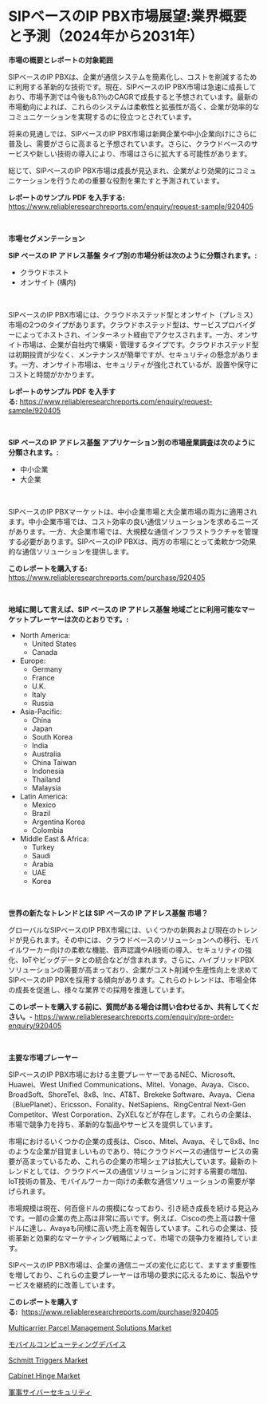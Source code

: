 <p><h1>SIPベースのIP PBX市場展望:業界概要と予測（2024年から2031年）</h1></p><p><strong>市場の概要とレポートの対象範囲</strong></p>
<p><p>SIPベースのIP PBXは、企業が通信システムを簡素化し、コストを削減するために利用する革新的な技術です。現在、SIPベースのIP PBX市場は急速に成長しており、市場予測では今後も8.1％のCAGRで成長すると予想されています。最新の市場動向によれば、これらのシステムは柔軟性と拡張性が高く、企業が効率的なコミュニケーションを実現するのに役立つとされています。</p><p>将来の見通しでは、SIPベースのIP PBX市場は新興企業や中小企業向けにさらに普及し、需要がさらに高まると予想されています。さらに、クラウドベースのサービスや新しい技術の導入により、市場はさらに拡大する可能性があります。</p><p>総じて、SIPベースのIP PBX市場は成長が見込まれ、企業がより効果的にコミュニケーションを行うための重要な役割を果たすと予測されています。</p></p>
<p><strong>レポートのサンプル PDF を入手する:</strong> <a href="https://www.reliableresearchreports.com/enquiry/request-sample/920405">https://www.reliableresearchreports.com/enquiry/request-sample/920405</a></p>
<p>&nbsp;</p>
<p><strong>市場セグメンテーション</strong></p>
<p><strong>SIP ベースの IP アドレス基盤 タイプ別の市場分析は次のように分類されます。:</strong></p>
<p><ul><li>クラウドホスト</li><li>オンサイト (構内)</li></ul></p>
<p>&nbsp;</p>
<p><p>SIPベースのIP PBX市場には、クラウドホステッド型とオンサイト（プレミス）市場の2つのタイプがあります。クラウドホステッド型は、サービスプロバイダーによってホストされ、インターネット経由でアクセスされます。一方、オンサイト市場は、企業が自社内で構築・管理するタイプです。クラウドホステッド型は初期投資が少なく、メンテナンスが簡単ですが、セキュリティの懸念があります。一方、オンサイト市場は、セキュリティが強化されているが、設置や保守にコストと時間がかかります。</p></p>
<p><strong>レポートのサンプル PDF を入手する:</strong>&nbsp;<a href="https://www.reliableresearchreports.com/enquiry/request-sample/920405">https://www.reliableresearchreports.com/enquiry/request-sample/920405</a></p>
<p>&nbsp;</p>
<p><strong> SIP ベースの IP アドレス基盤 アプリケーション別の市場産業調査は次のように分類されます。:</strong></p>
<p><ul><li>中小企業</li><li>大企業</li></ul></p>
<p>&nbsp;</p>
<p><p>SIPベースのIP PBXマーケットは、中小企業市場と大企業市場の両方に適用されます。中小企業市場では、コスト効率の良い通信ソリューションを求めるニーズがあります。一方、大企業市場では、大規模な通信インフラストラクチャを管理する必要があります。SIPベースのIP PBXは、両方の市場にとって柔軟かつ効果的な通信ソリューションを提供します。</p></p>
<p><strong>このレポートを購入する:</strong>&nbsp; <a href="https://www.reliableresearchreports.com/purchase/920405">https://www.reliableresearchreports.com/purchase/920405</a></p>
<p>&nbsp;</p>
<p><strong>地域に関して言えば、SIP ベースの IP アドレス基盤 地域ごとに利用可能なマーケットプレーヤーは次のとおりです。:</strong></p>
<p><ul>
    <li>
        North America:
        <ul>
            <li>United States</li>
            <li>Canada</li>
        </ul>
    </li>
    <li>
        Europe:
        <ul>
            <li>Germany</li>
            <li>France</li>
            <li>U.K.</li>
            <li>Italy</li>
            <li>Russia</li>
        </ul>
    </li>
    <li>
        Asia-Pacific:
        <ul>
            <li>China</li>
            <li>Japan</li>
            <li>South Korea</li>
            <li>India</li>
            <li>Australia</li>
            <li>China Taiwan</li>
            <li>Indonesia</li>
            <li>Thailand</li>
            <li>Malaysia</li>
        </ul>
    </li>
    <li>
        Latin America:
        <ul>
            <li>Mexico</li>
            <li>Brazil</li>
            <li>Argentina Korea</li>
            <li>Colombia</li>
        </ul>
    </li>
    <li>
        Middle East & Africa:
        <ul>
            <li>Turkey</li>
            <li>Saudi</li>
            <li>Arabia</li>
            <li>UAE</li>
            <li>Korea</li>
        </ul>
    </li>
    </ul></p>
<p>&nbsp;</p>
<p><strong>世界の新たなトレンドとは SIP ベースの IP アドレス基盤 市場？</strong></p>
<p><p>グローバルなSIPベースのIP PBX市場には、いくつかの新興および現在のトレンドが見られます。その中には、クラウドベースのソリューションへの移行、モバイルワーカー向けの柔軟な機能、音声認識やAI技術の導入、セキュリティの強化、IoTやビッグデータとの統合などが含まれます。さらに、ハイブリッドPBXソリューションの需要が高まっており、企業がコスト削減や生産性向上を求めてSIPベースのIP PBXを採用する傾向があります。これらのトレンドは、市場全体の成長を促進し、様々な業界での採用を推進しています。</p></p>
<p><strong>このレポートを購入する前に、質問がある場合は問い合わせるか、共有してください。</strong>- <a href="https://www.reliableresearchreports.com/enquiry/pre-order-enquiry/920405">https://www.reliableresearchreports.com/enquiry/pre-order-enquiry/920405</a></p>
<p>&nbsp;</p>
<p><strong>主要な市場プレーヤー</strong></p>
<p><p>SIPベースのIP PBX市場における主要プレーヤーであるNEC、Microsoft、Huawei、West Unified Communications、Mitel、Vonage、Avaya、Cisco、BroadSoft、ShoreTel、8x8、Inc、AT&T、Brekeke Software、Avaya、Ciena（BluePlanet）、Ericsson、Fonality、NetSapiens、RingCentral Next-Gen Competitor、West Corporation、ZyXELなどが存在します。これらの企業は、市場で競争力を持ち、革新的な製品やサービスを提供しています。</p><p>市場におけるいくつかの企業の成長は、Cisco、Mitel、Avaya、そして8x8、Incのような企業が目覚ましいものであり、特にクラウドベースの通信サービスの需要が高まっているため、これらの企業の市場シェアは拡大しています。最新のトレンドとしては、クラウドベースの通信ソリューションに対する需要の増加、IoT技術の普及、モバイルワーカー向けの柔軟な通信ソリューションの需要が挙げられます。</p><p>市場規模は現在、何百億ドルの規模になっており、引き続き成長を続ける見込みです。一部の企業の売上高は非常に高いです。例えば、Ciscoの売上高は数十億ドルに達し、Avayaも同様に高い売上高を報告しています。これらの企業は、技術革新と効果的なマーケティング戦略によって、市場での競争力を維持しています。</p><p>SIPベースのIP PBX市場は、企業の通信ニーズの変化に応じて、ますます重要性を増しており、これらの主要プレーヤーは市場の要求に応えるために、製品やサービスを継続的に改善しています。</p></p>
<p><strong>このレポートを購入する:</strong>&nbsp;&nbsp;<a href="https://www.reliableresearchreports.com/purchase/920405">https://www.reliableresearchreports.com/purchase/920405</a></p>
<p><p><a href="https://issuu.com/reportprime-2/docs/multicarrier-parcel-management-solutions-market-si">Multicarrier Parcel Management Solutions Market</a></p><p><a href="https://github.com/bevdtkn4419963/Market-Research-Report-List-1/blob/main/5497557183134.md">モバイルコンピューティングデバイス</a></p><p><a href="https://github.com/nicoletavirag/Market-Research-Report-List-2/blob/main/schmitt-triggers-market.md">Schmitt Triggers Market</a></p><p><a href="https://issuu.com/reportprime-2/docs/cabinet-hinge-market-size-2030.pptx">Cabinet Hinge Market</a></p><p><a href="https://github.com/lababdou/Market-Research-Report-List-2/blob/main/2730248183133.md">軍事サイバーセキュリティ</a></p></p>